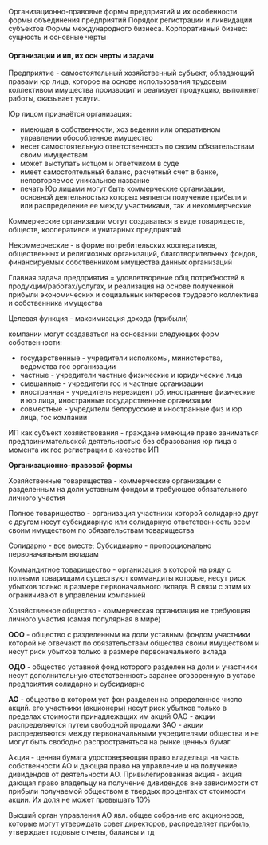 
Организационно-правовые формы предприятий и их особенности
формы объединения предприятий
Порядок регистрации и ликвидации субъектов
Формы международного бизнеса. Корпоративный бизнес: сущность и основные черты


#### Организации и ип, их осн черты и задачи

Предприятие - самостоятельный хозяйственный субъект, обладающий правами юр лица, которое на основе использования трудовым коллективом имущества производит и реализует продукцию, выполняет работы, оказывает услуги.

Юр лицом признаётся организация:
- имеющая в собственности, хоз ведении или оперативном управлении обособленное имущество
- несет самостоятельную ответственность по своим обязательствам своим имуществам 
- может выступать истцом и ответчиком в суде
- имеет самостоятельный баланс, расчетный счет в банке, неповторяемое уникальное название
- печать
Юр лицами могут быть коммерческие организации, основной деятельностью которых является получение прибыли и или распределение ее между участниками, так и некоммерческие

Коммерческие организации могут создаваться в виде товариществ, обществ, кооперативов и унитарных предприятий

Некоммерческие - в форме потребительских кооперативов, общественных и религиозных организаций, благотворительных фондов, финансируемых собственником имущества данных организаций 

Главная задача предприятия = удовлетворение общ потребностей в продукции/работах/услугах, и реализация на основе полученной прибыли экономических и социальных интересов трудового коллектива и собственника имущества

Целевая функция - максимизация дохода (прибыли)

компании могут создаваться на основании следующих форм собственности:
- государственные - учредители исполкомы, министерства, ведомства гос организации
- частные - учредители частные физические и юридические лица
- смешанные - учредители гос и частные организации
- иностранная - учредитель нерезидент рб, иностранные физические и юр лица, иностранные государственные организации
- совместные - учредители белорусские и иностранные физ и юр лица, гос компании


ИП как субъект хозяйствования - граждане имеющие право заниматься предпринимательской деятельностью без образования юр лица с момента их гос регистрации в качестве ИП

**Организационно-правовой формы**

Хозяйственные товарищества - коммерческие организации с разделенным на доли уставным фондом и требующее обязательного личного участия

Полное товарищество - организация участники которой солидарно друг с другом несут субсидиарную или солидарную ответственность всем своим имуществом по обязательствам товарищества

Солидарно - все вместе; Субсидиарно - пропорционально первоначальным вкладам

Коммандитное товарищество - организация в которой на ряду с полными товарищами существуют коммандиты которые, несут риск убытков только в размере первоначального вклада. В связи с этим их ограничивают в управлении компанией

Хозяйственное общество - коммерческая организация не требующая личного участия (самая популярная в мире)

**ООО** - общество с разделенным на доли уcтавным фондом участники которой не отвечают по обязательствам общества своим имуществом и несут риск убытков только в размере первоначального вклада 

**ОДО** - общество уставной фонд которого разделен на доли и участники несут дополнительную ответственность заранее оговоренную в уставе предприятия солидарно и субсидиарно

**АО** - общество в котором уст фон разделен на определенное число акций. его участники (акционеры) несут риск убытков только в пределах стоимости принадлежащих им акций 
	ОАО - акции распределяются путем свободной продажи
	ЗАО - акции распределяются между первоначальными учредителями общества и не могут быть свободно распространяться на рынке ценных бумаг

Акция - ценная бумага удостоверяющая право владельца на часть собственности АО и дающая право на управление и на получение дивидендов от деятельности АО.
Привилегированная акция - акция дающая право владельцу на получение дивидендов вне зависимости от прибыли получаемой обществом в твердых процентах от стоимости акции. Их доля не может превышать 10%

Высший орган управления АО явл. общее собрание его акционеров, которые могут утверждать совет директоров, распределяет прибыль, утверждает годовые отчеты, балансы и тд